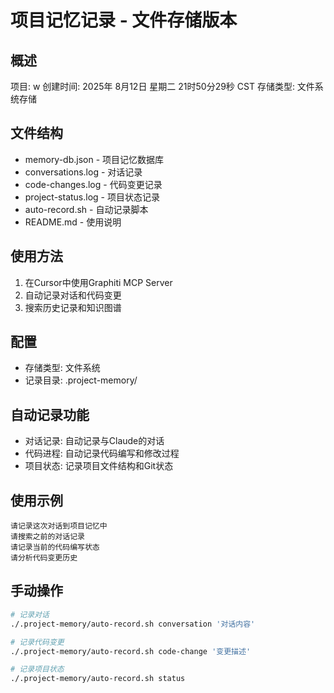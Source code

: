 # 项目记忆记录 - 文件存储版本

## 概述
项目: w
创建时间: 2025年 8月12日 星期二 21时50分29秒 CST
存储类型: 文件系统存储

## 文件结构
- memory-db.json - 项目记忆数据库
- conversations.log - 对话记录
- code-changes.log - 代码变更记录
- project-status.log - 项目状态记录
- auto-record.sh - 自动记录脚本
- README.md - 使用说明

## 使用方法
1. 在Cursor中使用Graphiti MCP Server
2. 自动记录对话和代码变更
3. 搜索历史记录和知识图谱

## 配置
- 存储类型: 文件系统
- 记录目录: .project-memory/

## 自动记录功能
- 对话记录: 自动记录与Claude的对话
- 代码进程: 自动记录代码编写和修改过程
- 项目状态: 记录项目文件结构和Git状态

## 使用示例
```
请记录这次对话到项目记忆中
请搜索之前的对话记录
请记录当前的代码编写状态
请分析代码变更历史
```

## 手动操作
```bash
# 记录对话
./.project-memory/auto-record.sh conversation '对话内容'

# 记录代码变更
./.project-memory/auto-record.sh code-change '变更描述'

# 记录项目状态
./.project-memory/auto-record.sh status
```
